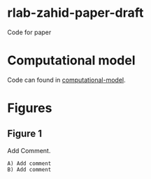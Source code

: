 # rlab-zahid-paper-draft

Code for paper

# Computational model

Code can found in [computational-model](computational-model).

# Figures

## Figure 1

Add Comment.

    A) Add comment
    B) Add comment
